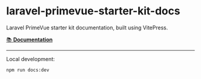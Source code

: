# laravel-primevue-starter-kit-docs
Laravel PrimeVue starter kit documentation, built using VitePress.

[📚 **Documentation**](https://connorabbas.github.io/laravel-primevue-starter-kit-docs/)

---

Local development:  
```bash
npm run docs:dev
```
